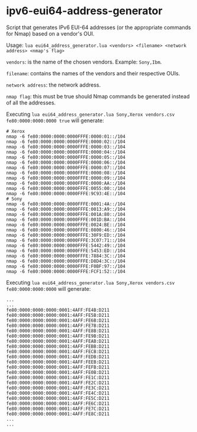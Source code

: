 ipv6-eui64-address-generator
============================

Script that generates IPv6 EUI-64 addresses (or the appropriate commands for Nmap) based on a vendor's OUI.

Usage: ```lua eui64_address_generator.lua <vendors> <filename> <network address> <nmap's flag>```

```vendors```: is the name of the chosen vendors. Example: ```Sony,Ibm```.

```filename```: contains the names of the vendors and their respective OUIs.

```network address```: the network address.

```nmap flag```: this must be true should Nmap commands be generated instead of all the addresses.


Executing ```lua eui64_address_generator.lua Sony,Xerox vendors.csv fe80:0000:0000:0000 true``` will generate:


```
# Xerox
nmap -6 fe80:0000:0000:0000FFFE:0000:01::/104
nmap -6 fe80:0000:0000:0000FFFE:0000:02::/104
nmap -6 fe80:0000:0000:0000FFFE:0000:03::/104
nmap -6 fe80:0000:0000:0000FFFE:0000:04::/104
nmap -6 fe80:0000:0000:0000FFFE:0000:05::/104
nmap -6 fe80:0000:0000:0000FFFE:0000:06::/104
nmap -6 fe80:0000:0000:0000FFFE:0000:07::/104
nmap -6 fe80:0000:0000:0000FFFE:0000:08::/104
nmap -6 fe80:0000:0000:0000FFFE:0000:09::/104
nmap -6 fe80:0000:0000:0000FFFE:0000:AA::/104
nmap -6 fe80:0000:0000:0000FFFE:0055:00::/104
nmap -6 fe80:0000:0000:0000FFFE:9C93:4E::/104
# Sony
nmap -6 fe80:0000:0000:0000FFFE:0001:4A::/104
nmap -6 fe80:0000:0000:0000FFFE:0013:A9::/104
nmap -6 fe80:0000:0000:0000FFFE:001A:80::/104
nmap -6 fe80:0000:0000:0000FFFE:001D:BA::/104
nmap -6 fe80:0000:0000:0000FFFE:0024:BE::/104
nmap -6 fe80:0000:0000:0000FFFE:0800:46::/104
nmap -6 fe80:0000:0000:0000FFFE:30F9:ED::/104
nmap -6 fe80:0000:0000:0000FFFE:3C07:71::/104
nmap -6 fe80:0000:0000:0000FFFE:5442:49::/104
nmap -6 fe80:0000:0000:0000FFFE:5453:ED::/104
nmap -6 fe80:0000:0000:0000FFFE:7884:3C::/104
nmap -6 fe80:0000:0000:0000FFFE:D8D4:3C::/104
nmap -6 fe80:0000:0000:0000FFFE:F0BF:97::/104
nmap -6 fe80:0000:0000:0000FFFE:FCF1:52::/104
```


Executing ```lua eui64_address_generator.lua Sony,Xerox vendors.csv fe80:0000:0000:0000``` will generate:


```
...
...
fe80:0000:0000:0000:0001:4AFF:FE4B:D211
fe80:0000:0000:0000:0001:4AFF:FE5B:D211
fe80:0000:0000:0000:0001:4AFF:FE6B:D211
fe80:0000:0000:0000:0001:4AFF:FE7B:D211
fe80:0000:0000:0000:0001:4AFF:FE8B:D211
fe80:0000:0000:0000:0001:4AFF:FE9B:D211
fe80:0000:0000:0000:0001:4AFF:FEAB:D211
fe80:0000:0000:0000:0001:4AFF:FEBB:D211
fe80:0000:0000:0000:0001:4AFF:FECB:D211
fe80:0000:0000:0000:0001:4AFF:FEDB:D211
fe80:0000:0000:0000:0001:4AFF:FEEB:D211
fe80:0000:0000:0000:0001:4AFF:FEFB:D211
fe80:0000:0000:0000:0001:4AFF:FE0B:D211
fe80:0000:0000:0000:0001:4AFF:FE1C:D211
fe80:0000:0000:0000:0001:4AFF:FE2C:D211
fe80:0000:0000:0000:0001:4AFF:FE3C:D211
fe80:0000:0000:0000:0001:4AFF:FE4C:D211
fe80:0000:0000:0000:0001:4AFF:FE5C:D211
fe80:0000:0000:0000:0001:4AFF:FE6C:D211
fe80:0000:0000:0000:0001:4AFF:FE7C:D211
fe80:0000:0000:0000:0001:4AFF:FE8C:D211
...
...
```
